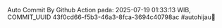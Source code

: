 Auto Commit By Github Action pada: 2025-07-19 01:33:13 WIB, COMMIT_UUID 43f0cd66-f5b3-46a3-8fca-3694c40798ac #autohijau🗿
